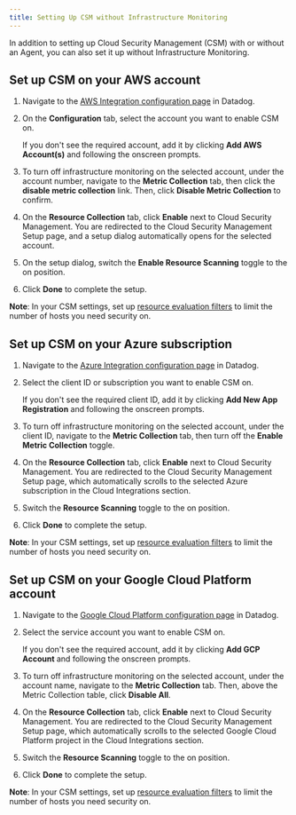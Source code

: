 ```yaml
---
title: Setting Up CSM without Infrastructure Monitoring
---
```


In addition to setting up Cloud Security Management (CSM) with or without an Agent, you can also set it up without Infrastructure Monitoring.

## Set up CSM on your AWS account

1. Navigate to the [AWS Integration configuration page][2] in Datadog.
1. On the **Configuration** tab, select the account you want to enable CSM on.

   If you don't see the required account, add it by clicking **Add AWS Account(s)** and following the onscreen prompts.
1. To turn off infrastructure monitoring on the selected account, under the account number, navigate to the **Metric Collection** tab, then click the **disable metric collection** link. Then, click **Disable Metric Collection** to confirm.
1. On the **Resource Collection** tab, click **Enable** next to Cloud Security Management. You are redirected to the Cloud Security Management Setup page, and a setup dialog automatically opens for the selected account.
1. On the setup dialog, switch the **Enable Resource Scanning** toggle to the on position.
1. Click **Done** to complete the setup.

**Note**: In your CSM settings, set up [resource evaluation filters][1] to limit the number of hosts you need security on.

## Set up CSM on your Azure subscription

1. Navigate to the [Azure Integration configuration page][3] in Datadog.
1. Select the client ID or subscription you want to enable CSM on.

   If you don't see the required client ID, add it by clicking **Add New App Registration** and following the onscreen prompts.
1. To turn off infrastructure monitoring on the selected account, under the client ID, navigate to the **Metric Collection** tab, then turn off the **Enable Metric Collection** toggle. 
1. On the **Resource Collection** tab, click **Enable** next to Cloud Security Management. You are redirected to the Cloud Security Management Setup page, which automatically scrolls to the selected Azure subscription in the Cloud Integrations section.
1. Switch the **Resource Scanning** toggle to the on position.
1. Click **Done** to complete the setup.

**Note**: In your CSM settings, set up [resource evaluation filters][1] to limit the number of hosts you need security on.

## Set up CSM on your Google Cloud Platform account

1. Navigate to the [Google Cloud Platform configuration page][4] in Datadog.
1. Select the service account you want to enable CSM on.

   If you don't see the required account, add it by clicking **Add GCP Account** and following the onscreen prompts.
1. To turn off infrastructure monitoring on the selected account, under the account name, navigate to the **Metric Collection** tab. Then, above the Metric Collection table, click **Disable All**.
1. On the **Resource Collection** tab, click **Enable** next to Cloud Security Management. You are redirected to the Cloud Security Management Setup page, which automatically scrolls to the selected Google Cloud Platform project in the Cloud Integrations section.
1. Switch the **Resource Scanning** toggle to the on position.
1. Click **Done** to complete the setup.

**Note**: In your CSM settings, set up [resource evaluation filters][1] to limit the number of hosts you need security on.

[1]: /security/cloud_security_management/guide/resource_evaluation_filters/
[2]: https://app.datadoghq.com/integrations/amazon-web-services
[3]: https://app.datadoghq.com/integrations/azure
[4]: https://app.datadoghq.com/integrations/google-cloud-platform